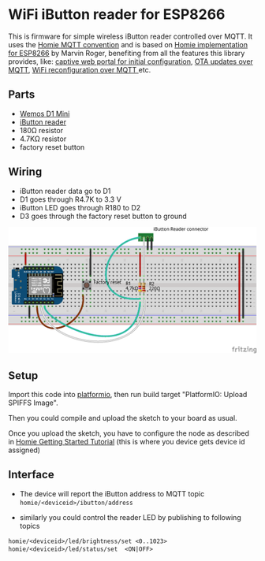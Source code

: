 WiFi iButton reader for ESP8266
===============================

This is firmware for simple wireless iButton reader controlled over MQTT.
It uses the [Homie MQTT convention](https://github.com/marvinroger/homie)
and is based on [Homie implementation for ESP8266](https://github.com/marvinroger/homie-esp8266) by Marvin Roger,
benefiting from all the features this library provides, like:
[captive web portal for initial configuration](https://https://homie-esp8266.readme.io/docs/ui-bundle),
[OTA updates over MQTT](https://homie-esp8266.readme.io/docs/ota-configuration-updates#section-ota-updates),
[WiFi reconfiguration over MQTT ](https://homie-esp8266.readme.io/docs/ota-configuration-updates#section-configuration-updates)
etc.

Parts
-----

- [Wemos D1 Mini](https://www.aliexpress.com/wholesale?catId=0&initiative_id=AS_20170313030458&SearchText=wemos+d1+mini)
- [iButton reader](https://www.aliexpress.com/item/TM-probe-DS9092-Zinc-Alloy-probe-iButton-probe-reader-with-LED/32702820667.html)
- 180Ω resistor
- 4.7KΩ resistor
- factory reset button

Wiring
------

- iButton reader data go to D1
- D1 goes through R4.7K to 3.3 V
- iButton LED goes through R180 to D2
- D3 goes through the factory reset button to ground

![wiring](doc/ibutton_reader_bb.png)

Setup
-----

Import this code into [platformio](http://platformio.org/), then run build target "PlatformIO: Upload SPIFFS Image".

Then you could compile and upload the sketch to your board as usual.

Once you upload the sketch, you have to configure the node as described in
[Homie Getting Started Tutorial](https://homie-esp8266.readme.io/docs/getting-started)
(this is where you device gets device id assigned)

Interface
---------

- The device will report the iButton address to MQTT topic `homie/<deviceid>/ibutton/address`

- similarly you could control the reader LED by publishing to following topics

```
homie/<deviceid>/led/brightness/set <0..1023>
homie/<deviceid>/led/status/set  <ON|OFF>
```
